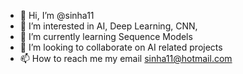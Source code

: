 - 👋 Hi, I’m @sinha11
- 👀 I’m interested in AI, Deep Learning, CNN, 
- 🌱 I’m currently learning Sequence Models
- 💞️ I’m looking to collaborate on AI related projects
- 📫 How to reach me my email sinha11@hotmail.com

<!---
sinha11/sinha11 is a ✨ special ✨ repository because its `README.md` (this file) appears on your GitHub profile.
You can click the Preview link to take a look at your changes.
--->

